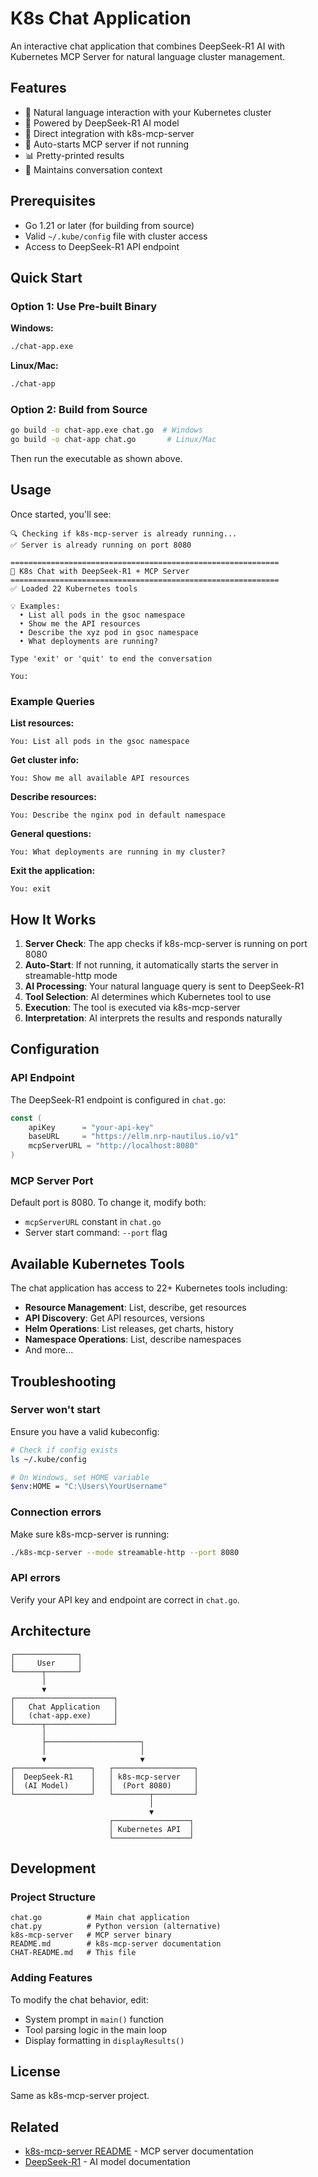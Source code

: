 # K8s Chat Application

An interactive chat application that combines DeepSeek-R1 AI with Kubernetes MCP Server for natural language cluster management.

## Features

- 🤖 Natural language interaction with your Kubernetes cluster
- 💬 Powered by DeepSeek-R1 AI model
- 🔧 Direct integration with k8s-mcp-server
- 🚀 Auto-starts MCP server if not running
- 📊 Pretty-printed results
- 🔄 Maintains conversation context

## Prerequisites

- Go 1.21 or later (for building from source)
- Valid `~/.kube/config` file with cluster access
- Access to DeepSeek-R1 API endpoint

## Quick Start

### Option 1: Use Pre-built Binary

**Windows:**
```bash
./chat-app.exe
```

**Linux/Mac:**
```bash
./chat-app
```

### Option 2: Build from Source

```bash
go build -o chat-app.exe chat.go  # Windows
go build -o chat-app chat.go       # Linux/Mac
```

Then run the executable as shown above.

## Usage

Once started, you'll see:

```
🔍 Checking if k8s-mcp-server is already running...
✅ Server is already running on port 8080

============================================================
💬 K8s Chat with DeepSeek-R1 + MCP Server
============================================================
✅ Loaded 22 Kubernetes tools

💡 Examples:
  • List all pods in the gsoc namespace
  • Show me the API resources
  • Describe the xyz pod in gsoc namespace
  • What deployments are running?

Type 'exit' or 'quit' to end the conversation

You:
```

### Example Queries

**List resources:**
```
You: List all pods in the gsoc namespace
```

**Get cluster info:**
```
You: Show me all available API resources
```

**Describe resources:**
```
You: Describe the nginx pod in default namespace
```

**General questions:**
```
You: What deployments are running in my cluster?
```

**Exit the application:**
```
You: exit
```

## How It Works

1. **Server Check**: The app checks if k8s-mcp-server is running on port 8080
2. **Auto-Start**: If not running, it automatically starts the server in streamable-http mode
3. **AI Processing**: Your natural language query is sent to DeepSeek-R1
4. **Tool Selection**: AI determines which Kubernetes tool to use
5. **Execution**: The tool is executed via k8s-mcp-server
6. **Interpretation**: AI interprets the results and responds naturally

## Configuration

### API Endpoint

The DeepSeek-R1 endpoint is configured in `chat.go`:

```go
const (
    apiKey      = "your-api-key"
    baseURL     = "https://ellm.nrp-nautilus.io/v1"
    mcpServerURL = "http://localhost:8080"
)
```

### MCP Server Port

Default port is 8080. To change it, modify both:
- `mcpServerURL` constant in `chat.go`
- Server start command: `--port` flag

## Available Kubernetes Tools

The chat application has access to 22+ Kubernetes tools including:

- **Resource Management**: List, describe, get resources
- **API Discovery**: Get API resources, versions
- **Helm Operations**: List releases, get charts, history
- **Namespace Operations**: List, describe namespaces
- And more...

## Troubleshooting

### Server won't start

Ensure you have a valid kubeconfig:
```bash
# Check if config exists
ls ~/.kube/config

# On Windows, set HOME variable
$env:HOME = "C:\Users\YourUsername"
```

### Connection errors

Make sure k8s-mcp-server is running:
```bash
./k8s-mcp-server --mode streamable-http --port 8080
```

### API errors

Verify your API key and endpoint are correct in `chat.go`.

## Architecture

```
┌──────────────┐
│     User     │
└──────┬───────┘
       │
       ▼
┌──────────────────────┐
│   Chat Application   │
│   (chat-app.exe)     │
└──────┬───────────────┘
       │
       ├─────────────────────┐
       │                     │
       ▼                     ▼
┌─────────────────┐   ┌──────────────────┐
│  DeepSeek-R1    │   │ k8s-mcp-server   │
│  (AI Model)     │   │  (Port 8080)     │
└─────────────────┘   └────────┬─────────┘
                               │
                               ▼
                      ┌─────────────────┐
                      │ Kubernetes API  │
                      └─────────────────┘
```

## Development

### Project Structure

```
chat.go          # Main chat application
chat.py          # Python version (alternative)
k8s-mcp-server   # MCP server binary
README.md        # k8s-mcp-server documentation
CHAT-README.md   # This file
```

### Adding Features

To modify the chat behavior, edit:
- System prompt in `main()` function
- Tool parsing logic in the main loop
- Display formatting in `displayResults()`

## License

Same as k8s-mcp-server project.

## Related

- [k8s-mcp-server README](README.md) - MCP server documentation
- [DeepSeek-R1](https://www.deepseek.com/) - AI model documentation
